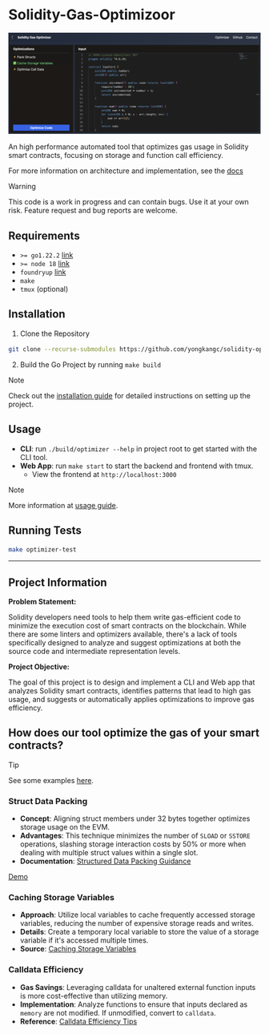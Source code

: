 # Solidity-Gas-Optimizoor

![Alt text](./demo.png)

An high performance automated tool that optimizes gas usage in Solidity smart contracts, focusing on storage and function call efficiency.

For more information on architecture and implementation, see the [docs](docs.md)

> [!WARNING]
> This code is a work in progress and can contain bugs. Use it at your own risk. Feature request and bug reports are welcome.

## Requirements

- `>= go1.22.2` [link](https://go.dev/doc/install)
- `>= node 18` [link](https://nodejs.org/en/download)
- `foundryup` [link](https://book.getfoundry.sh/getting-started/installation)
- `make`
- `tmux` (optional)

## Installation

1. Clone the Repository

```bash
git clone --recurse-submodules https://github.com/yongkangc/solidity-optimiser-app.git
```

2. Build the Go Project by running `make build`

> [!NOTE]
> Check out the [installation guide](installation.md) for detailed instructions on setting up the project.

## Usage

- **CLI**: run `./build/optimizer --help` in project root to get started with the CLI tool.
- **Web App**: run `make start` to start the backend and frontend with tmux.
  - View the frontend at `http://localhost:3000`

> [!NOTE]
> More information at [usage guide](usage.md).

## Running Tests

```bash
make optimizer-test
```

---

## Project Information

**Problem Statement:**

Solidity developers need tools to help them write gas-efficient code to minimize the execution cost of smart contracts on the blockchain. While there are some linters and optimizers available, there's a lack of tools specifically designed to analyze and suggest optimizations at both the source code and intermediate representation levels.

**Project Objective:**

The goal of this project is to design and implement a CLI and Web app that analyzes Solidity smart contracts, identifies patterns that lead to high gas usage, and suggests or automatically applies optimizations to improve gas efficiency.

## How does our tool optimize the gas of your smart contracts?

> [!TIP]
> See some examples [here](optimisations.md).

### Struct Data Packing

- **Concept**: Aligning struct members under 32 bytes together optimizes storage usage on the EVM.
- **Advantages**: This technique minimizes the number of `SLOAD` or `SSTORE` operations, slashing storage interaction costs by 50% or more when dealing with multiple struct values within a single slot.
- **Documentation**: [Structured Data Packing Guidance](https://github.com/beskay/gas-guide/blob/main/OPTIMIZATIONS.md#storage-packing)

[Demo](https://www.youtube.com/watch?v=cm8SGd2WK24&ab_channel=YongKangChia)

### Caching Storage Variables

- **Approach**: Utilize local variables to cache frequently accessed storage variables, reducing the number of expensive storage reads and writes.
- **Details**: Create a temporary local variable to store the value of a storage variable if it's accessed multiple times.
- **Source**: [Caching Storage Variables](https://www.rareskills.io/post/gas-optimization#viewer-8lubg)

### Calldata Efficiency

- **Gas Savings**: Leveraging calldata for unaltered external function inputs is more cost-effective than utilizing memory.
- **Implementation**: Analyze functions to ensure that inputs declared as `memory` are not modified. If unmodified, convert to `calldata`.
- **Reference**: [Calldata Efficiency Tips](https://github.com/beskay/gas-guide/blob/main/OPTIMIZATIONS.md#calldata-instead-of-memory-for-external-functions)
